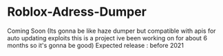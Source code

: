 # Roblox-Adress-Dumper
Coming Soon (Its gonna be like haze dumper but compatible with apis for auto updating exploits this is a project ive been working on for about 6 months so it's gonna be good)
Expected release : before 2021
